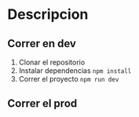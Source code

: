 # Descripcion


## Correr en dev


1. Clonar el repositorio
2. Instalar dependencias ```npm install```
3. Correr el proyecto ```npm run dev```


## Correr el prod